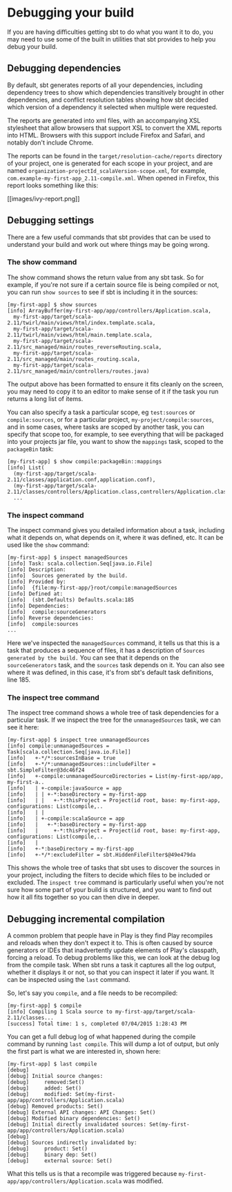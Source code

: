 # Debugging your build

If you are having difficulties getting sbt to do what you want it to do, you may need to use some of the built in utilities that sbt provides to help you debug your build.

## Debugging dependencies

By default, sbt generates reports of all your dependencies, including dependency trees to show which dependencies transitively brought in other dependencies, and conflict resolution tables showing how sbt decided which version of a dependency it selected when multiple were requested.

The reports are generated into xml files, with an accompanying XSL stylesheet that allow browsers that support XSL to convert the XML reports into HTML.  Browsers with this support include Firefox and Safari, and notably don't include Chrome.

The reports can be found in the `target/resolution-cache/reports` directory of your project, one is generated for each scope in your project, and are named `organization-projectId_scalaVersion-scope.xml`, for example, `com.example-my-first-app_2.11-compile.xml`.  When opened in Firefox, this report looks something like this:

[[images/ivy-report.png]]

## Debugging settings

There are a few useful commands that sbt provides that can be used to understand your build and work out where things may be going wrong.

### The show command

The show command shows the return value from any sbt task.  So for example, if you're not sure if a certain source file is being compiled or not, you can run `show sources` to see if sbt is including it in the sources:

```
[my-first-app] $ show sources
[info] ArrayBuffer(my-first-app/app/controllers/Application.scala, 
  my-first-app/target/scala-2.11/twirl/main/views/html/index.template.scala,
  my-first-app/target/scala-2.11/twirl/main/views/html/main.template.scala,
  my-first-app/target/scala-2.11/src_managed/main/routes_reverseRouting.scala,
  my-first-app/target/scala-2.11/src_managed/main/routes_routing.scala,
  my-first-app/target/scala-2.11/src_managed/main/controllers/routes.java)
```

The output above has been formatted to ensure it fits cleanly on the screen, you may need to copy it to an editor to make sense of it if the task you run returns a long list of items.

You can also specify a task a particular scope, eg `test:sources` or `compile:sources`, or for a particular project, `my-project/compile:sources`, and in some cases, where tasks are scoped by another task, you can specify that scope too, for example, to see everything that will be packaged into your projects jar file, you want to show the `mappings` task, scoped to the `packageBin` task:

```
[my-first-app] $ show compile:packageBin::mappings
[info] List(
  (my-first-app/target/scala-2.11/classes/application.conf,application.conf),
  (my-first-app/target/scala-2.11/classes/controllers/Application.class,controllers/Application.class),
  ...
```

### The inspect command

The inspect command gives you detailed information about a task, including what it depends on, what depends on it, where it was defined, etc.  It can be used like the `show` command:

```
[my-first-app] $ inspect managedSources
[info] Task: scala.collection.Seq[java.io.File]
[info] Description:
[info] 	Sources generated by the build.
[info] Provided by:
[info] 	{file:my-first-app/}root/compile:managedSources
[info] Defined at:
[info] 	(sbt.Defaults) Defaults.scala:185
[info] Dependencies:
[info] 	compile:sourceGenerators
[info] Reverse dependencies:
[info] 	compile:sources
...
```

Here we've inspected the `managedSources` command, it tells us that this is a task that produces a sequence of files, it has a description of `Sources generated by the build.`  You can see that it depends on the `sourceGenerators` task, and the `sources` task depends on it.  You can also see where it was defined, in this case, it's from sbt's default task definitions, line 185.

### The inspect tree command

The inspect tree command shows a whole tree of task dependencies for a particular task.  If we inspect the tree for the `unmanagedSources` task, we can see it here:

```
[my-first-app] $ inspect tree unmanagedSources
[info] compile:unmanagedSources = Task[scala.collection.Seq[java.io.File]]
[info]   +-*/*:sourcesInBase = true
[info]   +-*/*:unmanagedSources::includeFilter = sbt.SimpleFilter@3dc46f24
[info]   +-compile:unmanagedSourceDirectories = List(my-first-app/app, my-first-a..
[info]   | +-compile:javaSource = app
[info]   | | +-*:baseDirectory = my-first-app
[info]   | |   +-*:thisProject = Project(id root, base: my-first-app, configurations: List(compile,..
[info]   | |   
[info]   | +-compile:scalaSource = app
[info]   |   +-*:baseDirectory = my-first-app
[info]   |     +-*:thisProject = Project(id root, base: my-first-app, configurations: List(compile,..
[info]   |     
[info]   +-*:baseDirectory = my-first-app
[info]   +-*/*:excludeFilter = sbt.HiddenFileFilter$@49e479da
```

This shows the whole tree of tasks that sbt uses to discover the sources in your project, including the filters to decide which files to be included or excluded.  The `inspect tree` command is particularly useful when you're not sure how some part of your build is structured, and you want to find out how it all fits together so you can then dive in deeper.

## Debugging incremental compilation

A common problem that people have in Play is they find Play recompiles and reloads when they don't expect it to.  This is often caused by source generators or IDEs that inadvertently update elements of Play's classpath, forcing a reload.  To debug problems like this, we can look at the debug log from the compile task.  When sbt runs a task it captures all the log output, whether it displays it or not, so that you can inspect it later if you want.  It can be inspected using the `last` command.

So, let's say you `compile`, and a file needs to be recompiled:

```
[my-first-app] $ compile
[info] Compiling 1 Scala source to my-first-app/target/scala-2.11/classes...
[success] Total time: 1 s, completed 07/04/2015 1:28:43 PM
```

You can get a full debug log of what happened during the compile command by running `last compile`.  This will dump a lot of output, but only the first part is what we are interested in, shown here:

```
[my-first-app] $ last compile
[debug]
[debug] Initial source changes:
[debug] 	removed:Set()
[debug] 	added: Set()
[debug] 	modified: Set(my-first-app/app/controllers/Application.scala)
[debug] Removed products: Set()
[debug] External API changes: API Changes: Set()
[debug] Modified binary dependencies: Set()
[debug] Initial directly invalidated sources: Set(my-first-app/app/controllers/Application.scala)
[debug]
[debug] Sources indirectly invalidated by:
[debug] 	product: Set()
[debug] 	binary dep: Set()
[debug] 	external source: Set()
```

What this tells us is that a recompile was triggered because `my-first-app/app/controllers/Application.scala` was modified.

